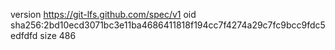 version https://git-lfs.github.com/spec/v1
oid sha256:2bd10ecd3071bc3e11ba4686411818f194cc7f4274a29c7fc9bcc9fdc5edfdfd
size 486
